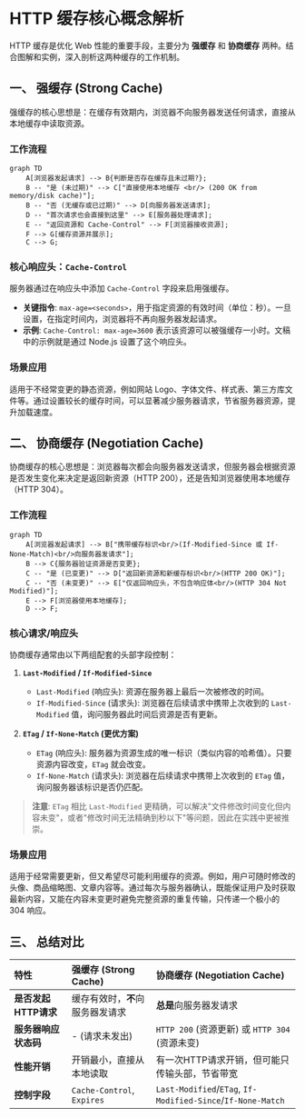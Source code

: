 # HTTP 缓存核心概念解析

HTTP 缓存是优化 Web 性能的重要手段，主要分为 **强缓存** 和 **协商缓存** 两种。结合图解和实例，深入剖析这两种缓存的工作机制。

## 一、 强缓存 (Strong Cache)

强缓存的核心思想是：在缓存有效期内，浏览器不向服务器发送任何请求，直接从本地缓存中读取资源。

### 工作流程

```mermaid
graph TD
    A[浏览器发起请求] --> B{判断是否存在缓存且未过期?};
    B -- "是 (未过期)" --> C["直接使用本地缓存 <br/> (200 OK from memory/disk cache)"];
    B -- "否 (无缓存或已过期)" --> D[向服务器发送请求];
    D -- "首次请求也会直接到这里" --> E[服务器处理请求];
    E -- "返回资源和 Cache-Control" --> F[浏览器接收资源];
    F --> G[缓存资源并展示];
    C --> G;
```

### 核心响应头：`Cache-Control`

服务器通过在响应头中添加 `Cache-Control` 字段来启用强缓存。

-   **关键指令**: `max-age=<seconds>`，用于指定资源的有效时间（单位：秒）。一旦设置，在指定时间内，浏览器将不再向服务器发起请求。
-   **示例**: `Cache-Control: max-age=3600` 表示该资源可以被强缓存一小时。文稿中的示例就是通过 Node.js 设置了这个响应头。

### 场景应用

适用于不经常变更的静态资源，例如网站 Logo、字体文件、样式表、第三方库文件等。通过设置较长的缓存时间，可以显著减少服务器请求，节省服务器资源，提升加载速度。

## 二、 协商缓存 (Negotiation Cache)

协商缓存的核心思想是：浏览器每次都会向服务器发送请求，但服务器会根据资源是否发生变化来决定是返回新资源（HTTP 200），还是告知浏览器使用本地缓存（HTTP 304）。

### 工作流程

```mermaid
graph TD
    A[浏览器发起请求] --> B["携带缓存标识<br/>(If-Modified-Since 或 If-None-Match)<br/>向服务器发请求"];
    B --> C{服务器验证资源是否变更};
    C -- "是 (已变更)" --> D["返回新资源和新缓存标识<br/>(HTTP 200 OK)"];
    C -- "否 (未变更)" --> E["仅返回响应头，不包含响应体<br/>(HTTP 304 Not Modified)"];
    E --> F[浏览器使用本地缓存];
    D --> F;
```

### 核心请求/响应头

协商缓存通常由以下两组配套的头部字段控制：

1.  **`Last-Modified` / `If-Modified-Since`**
    -   `Last-Modified` (响应头): 资源在服务器上最后一次被修改的时间。
    -   `If-Modified-Since` (请求头): 浏览器在后续请求中携带上次收到的 `Last-Modified` 值，询问服务器此时间后资源是否有更新。

2.  **`ETag` / `If-None-Match` (更优方案)**
    -   `ETag` (响应头): 服务器为资源生成的唯一标识（类似内容的哈希值）。只要资源内容改变，`ETag` 就会改变。
    -   `If-None-Match` (请求头): 浏览器在后续请求中携带上次收到的 `ETag` 值，询问服务器该标识是否仍匹配。

> **注意**: `ETag` 相比 `Last-Modified` 更精确，可以解决"文件修改时间变化但内容未变"，或者"修改时间无法精确到秒以下"等问题，因此在实践中更被推崇。

### 场景应用

适用于经常需要更新，但又希望尽可能利用缓存的资源。例如，用户可随时修改的头像、商品缩略图、文章内容等。通过每次与服务器确认，既能保证用户及时获取最新内容，又能在内容未变更时避免完整资源的重复传输，只传递一个极小的 304 响应。

## 三、 总结对比

| 特性 | 强缓存 (Strong Cache) | 协商缓存 (Negotiation Cache) |
| :--- | :--- | :--- |
| **是否发起HTTP请求** | 缓存有效时，**不**向服务器发请求 | **总是**向服务器发请求 |
| **服务器响应状态码** | - (请求未发出) | `HTTP 200` (资源更新) 或 `HTTP 304` (资源未变) |
| **性能开销** | 开销最小，直接从本地读取 | 有一次HTTP请求开销，但可能只传输头部，节省带宽 |
| **控制字段** | `Cache-Control`, `Expires` | `Last-Modified`/`ETag`, `If-Modified-Since`/`If-None-Match` |